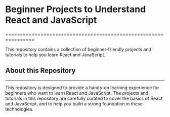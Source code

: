 # Beginner Projects to Understand React and JavaScript
================================================================

This repository contains a collection of beginner-friendly projects and tutorials to help you learn React and JavaScript.

## About this Repository
-------------------------

This repository is designed to provide a hands-on learning experience for beginners who want to learn React and JavaScript. The projects and tutorials in this repository are carefully curated to cover the basics of React and JavaScript, and to help you build a strong foundation in these technologies.
